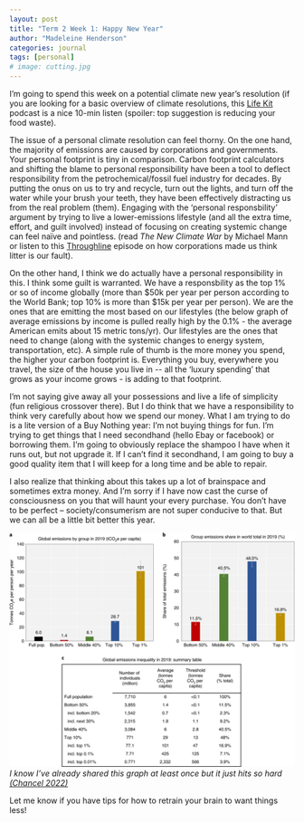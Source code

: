 ```yaml
---
layout: post
title: "Term 2 Week 1: Happy New Year"
author: "Madeleine Henderson"
categories: journal
tags: [personal]
# image: cutting.jpg
---
```


I’m going to spend this week on a potential climate new year’s resolution (if you are looking for a basic overview of climate resolutions, this [Life Kit](https://open.spotify.com/episode/0hZfa8SABvhuJSgahJLQfC?si=89c4c8a213424b92) podcast is a nice 10-min listen (spoiler: top suggestion is reducing your food waste).

The issue of a personal climate resolution can feel thorny. On the one hand, the majority of emissions are caused by corporations and governments. Your personal footprint is tiny in comparison. Carbon footprint calculators and shifting the blame to personal responsibility have been a tool to deflect responsibility from the petrochemical/fossil fuel industry for decades. By putting the onus on us to try and recycle, turn out the lights, and turn off the water while your brush your teeth, they have been effectively distracting us from the real problem (them). Engaging with the ‘personal responsbility’ argument by trying to live a lower-emissions lifestyle (and all the extra time, effort, and guilt involved) instead of focusing on creating systemic change can feel naïve and pointless. (read _The New Climate War_ by Michael Mann or listen to this [Throughline](https://open.spotify.com/episode/2DPUWG4bcGFCpJWfUmI6xu?si=d1061f639b87494e&nd=1) episode on how corporations made us think litter is our fault).

On the other hand, I think we do actually have a personal responsibility in this. I think some guilt is warranted. We have a responsbility as the top 1% or so of income globally (more than $50k per year per person according to the World Bank; top 10% is more than $15k per year per person). We are the ones that are emitting the most based on our lifestyles (the below graph of average emissions by income is pulled really high by the 0.1% - the average American emits about 15 metric tons/yr). Our lifestyles are the ones that need to change (along with the systemic changes to energy system, transportation, etc). A simple rule of thumb is the more money you spend, the higher your carbon footprint is. Everything you buy, everywhere you travel, the size of the house you live in --  all the ‘luxury spending’ that grows as your income grows -  is adding to that footprint. 

I’m not saying give away all your possessions and live a life of simplicity (fun religious crossover there). But I do think that we have a responsibility to think very carefully about how we spend our money. What I am trying to do is a lite version of a Buy Nothing year: I’m not buying things for fun. I’m trying to get things that I need secondhand (hello Ebay or facebook) or borrowing them. I’m going to obviously replace the shampoo I have when it runs out, but not upgrade it. If I can’t find it secondhand, I am going to buy a good quality item that I will keep for a long time and be able to repair. 

I also realize that thinking about this takes up a lot of brainspace and sometimes extra money. And I’m sorry if I have now cast the curse of consciousness on you that will haunt your every purchase. You don’t have to be perfect – society/consumerism are not super conducive to that. But we can all be a little bit better this year. 

![The top 10% by income are responsible for nearly half of all carbon emissions](../assets/img/global_carbon_inequality.webp "Global carbon inequality")
_I know I’ve already shared this graph at least once but it just hits so hard [(Chancel 2022)](https://doi.org/10.1038/s41893-022-00955-z)_ 

Let me know if you have tips for how to retrain your brain to want things less!

